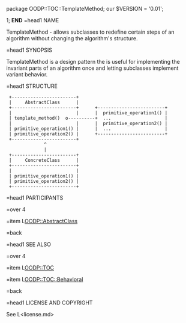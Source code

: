 package OODP::TOC::TemplateMethod;
our $VERSION = '0.01';

1;
__END__
=head1 NAME

TemplateMethod - allows subclasses to redefine certain steps of an
algorithm without changing the algorithm's structure.

=head1 SYNOPSIS

TemplateMethod is a design pattern the is useful for implementing
the invariant parts of an algorithm once and letting subclasses
implement variant behavior.

=head1 STRUCTURE

     +------------------------+
     |     AbstractClass      |
     +------------------------+      +-------------------------+
     |                        |      |  primitive_operation1() |
     | template_method()  o----------+  ...                    |
     |                        |      |  primitive_operation2() |
     | primitive_operation1() |      |  ...                    |
     | primitive_operation2() |      +-------------------------+
     +------------------------+
                  ^                  
                  |
     +------------------------+
     |     ConcreteClass      |
     +------------------------+
     |                        |
     | primitive_operation1() | 
     | primitive_operation2() | 
     +------------------------+

=head1 PARTICIPANTS

=over 4

=item L<OODP::AbstractClass>

=back

=head1 SEE ALSO

=over 4

=item L<OODP::TOC>

=item L<OODP::TOC::Behavioral>

=back

=head1 LICENSE AND COPYRIGHT

See L<license.md>
